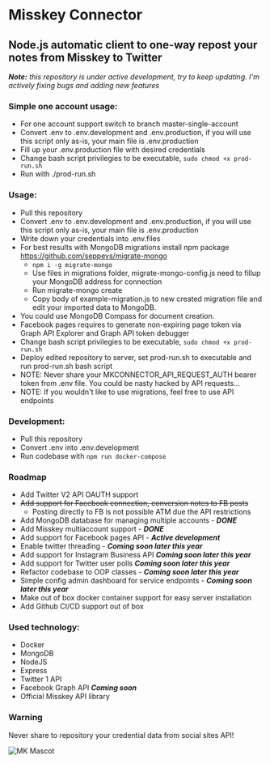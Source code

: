 # Misskey Connector
## Node.js automatic client to one-way repost your notes from Misskey to Twitter
***Note:*** *this repository is under active development, try to keep updating. I'm actively fixing bugs and adding new features*

### Simple one account usage:
- For one account support switch to branch master-single-account
- Convert .env to .env.development and .env.production, if you will use this script only as-is, your main file is .env.production
- Fill up your .env.production file with desired credentials
- Change bash script privilegies to be executable, `sudo chmod +x prod-run.sh`
- Run with ./prod-run.sh

### Usage:
- Pull this repository
- Convert .env to .env.development and .env.production, if you will use this script only as-is, your main file is .env.production
- Write down your credentials into .env.files
- For best results with MongoDB migrations install npm package https://github.com/seppevs/migrate-mongo
  - `npm i -g migrate-mongo`
  - Use files in migrations folder, migrate-mongo-config.js need to fillup your MongoDB address for connection
  - Run migrate-mongo create
  - Copy body of example-migration.js to new created migration file and edit your imported data to MongoDB.
- You could use MongoDB Compass for document creation.
- Facebook pages requires to generate non-expiring page token via Graph API Explorer and Graph API token debugger
- Change bash script privilegies to be executable, `sudo chmod +x prod-run.sh`
- Deploy edited repository to server, set prod-run.sh to executable and run prod-run.sh bash script
- NOTE: Never share your MKCONNECTOR_API_REQUEST_AUTH bearer token from .env file. You could be nasty hacked by API requests...
- NOTE: If you wouldn't like to use migrations, feel free to use API endpoints

### Development:
- Pull this repository
- Convert .env into .env.development
- Run codebase with `npm run docker-compose`

### Roadmap
- Add Twitter V2 API OAUTH support
- ~~Add support for Facebook connection, conversion notes to FB posts~~
  - Posting directly to FB is not possible ATM due the API restrictions
- Add MongoDB database for managing multiple accounts - ***DONE***
- Add Misskey multiaccount support - ***DONE***
- Add support for Facebook pages API - ***Active development***
- Enable twitter threading - ***Coming soon later this year***
- Add support for Instagram Business API ***Coming soon later this year***
- Add support for Twitter user polls ***Coming soon later this year***
- Refactor codebase to OOP classes - ***Coming soon later this year***
- Simple config admin dashboard for service endpoints - ***Coming soon later this year***
- Make out of box docker container support for easy server installation
- Add Github CI/CD support out of box

### Used technology:
- Docker
- MongoDB
- NodeJS
- Express
- Twitter 1 API
- Facebook Graph API ***Coming soon***
- Official Misskey API library

### Warning
Never share to repository your credential data from social sites API!

![MK Mascot](https://i.pinimg.com/564x/0e/38/46/0e3846c009b086f106ea98cf82c9a653.jpg)
